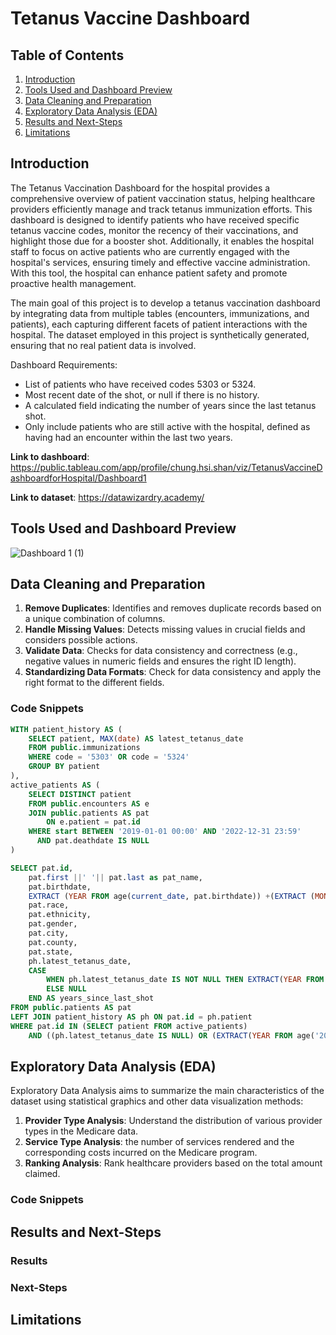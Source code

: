 # Tetanus Vaccine Dashboard 

## Table of Contents
1. [Introduction](#introduction)
2. [Tools Used and Dashboard Preview](#tools-used-and-dashboard-preview)
3. [Data Cleaning and Preparation](#data-cleaning-and-preparation)
4. [Exploratory Data Analysis (EDA)](#exploratory-data-analysis-eda)
5. [Results and Next-Steps](#results-and-next-steps)
6. [Limitations](#limitations)

## Introduction
The Tetanus Vaccination Dashboard for the hospital provides a comprehensive overview of patient vaccination status, helping healthcare providers efficiently manage and track tetanus immunization efforts. This dashboard is designed to identify patients who have received specific tetanus vaccine codes, monitor the recency of their vaccinations, and highlight those due for a booster shot. Additionally, it enables the hospital staff to focus on active patients who are currently engaged with the hospital's services, ensuring timely and effective vaccine administration. With this tool, the hospital can enhance patient safety and promote proactive health management.

The main goal of this project is to develop a tetanus vaccination dashboard by integrating data from multiple tables (encounters, immunizations, and patients), each capturing different facets of patient interactions with the hospital. The dataset employed in this project is synthetically generated, ensuring that no real patient data is involved.

Dashboard Requirements:
- List of patients who have received codes 5303 or 5324.
- Most recent date of the shot, or null if there is no history.
- A calculated field indicating the number of years since the last tetanus shot.
- Only include patients who are still active with the hospital, defined as having had an encounter within the last two years.
    
**Link to dashboard**: https://public.tableau.com/app/profile/chung.hsi.shan/viz/TetanusVaccineDashboardforHospital/Dashboard1

**Link to dataset**:
https://datawizardry.academy/


## Tools Used and Dashboard Preview
![Dashboard 1 (1)](https://github.com/user-attachments/assets/27ef9c71-fd88-43dc-a8ba-6f3cd9069ca1)
## Data Cleaning and Preparation
1. **Remove Duplicates**: Identifies and removes duplicate records based on a unique combination of columns.
2. **Handle Missing Values**: Detects missing values in crucial fields and considers possible actions.
3. **Validate Data**: Checks for data consistency and correctness (e.g., negative values in numeric fields and ensures the right ID length).
4. **Standardizing Data Formats**: Check for data consistency and apply the right format to the different fields. 
### Code Snippets
```sql
WITH patient_history AS (
    SELECT patient, MAX(date) AS latest_tetanus_date
    FROM public.immunizations
    WHERE code = '5303' OR code = '5324'
    GROUP BY patient
),
active_patients AS (
    SELECT DISTINCT patient
    FROM public.encounters AS e
    JOIN public.patients AS pat 
		ON e.patient = pat.id
    WHERE start BETWEEN '2019-01-01 00:00' AND '2022-12-31 23:59'
      AND pat.deathdate IS NULL
)

SELECT pat.id, 
	pat.first ||' '|| pat.last as pat_name,
	pat.birthdate, 
	EXTRACT (YEAR FROM age(current_date, pat.birthdate)) +(EXTRACT (MONTH FROM age(current_date, pat.birthdate))/12) +(EXTRACT (DAY FROM age(current_date, pat.birthdate))/365.25) AS age_in_years,
	pat.race, 
	pat.ethnicity, 
	pat.gender, 
	pat.city, 
	pat.county,
	pat.state,
	ph.latest_tetanus_date,
    CASE 
        WHEN ph.latest_tetanus_date IS NOT NULL THEN EXTRACT(YEAR FROM age('2022-12-31', ph.latest_tetanus_date))
        ELSE NULL
    END AS years_since_last_shot
FROM public.patients AS pat
LEFT JOIN patient_history AS ph ON pat.id = ph.patient
WHERE pat.id IN (SELECT patient FROM active_patients) 
	AND ((ph.latest_tetanus_date IS NULL) OR (EXTRACT(YEAR FROM age('2022-12-31', ph.latest_tetanus_date)) >=0 ));

```
## Exploratory Data Analysis (EDA)
Exploratory Data Analysis aims to summarize the main characteristics of the dataset using statistical graphics and other data visualization methods:

1. **Provider Type Analysis**: Understand the distribution of various provider types in the Medicare data.
2. **Service Type Analysis**: the number of services rendered and the corresponding costs incurred on the Medicare program. 
3. **Ranking Analysis**: Rank healthcare providers based on the total amount claimed.
### Code Snippets

## Results and Next-Steps
### Results 
### Next-Steps

## Limitations
